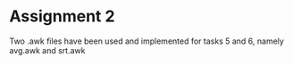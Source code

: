 # Assignment 2
Two .awk files have been used and implemented for tasks 5 and 6, namely avg.awk and srt.awk
